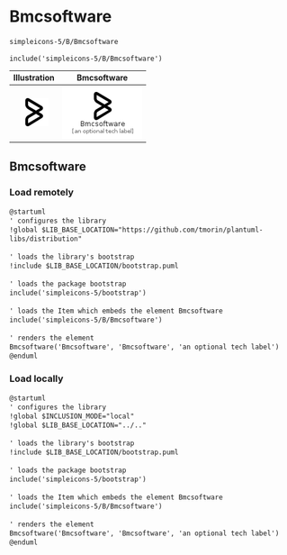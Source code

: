# Bmcsoftware


```text
simpleicons-5/B/Bmcsoftware
```

```text
include('simpleicons-5/B/Bmcsoftware')
```



| Illustration | Bmcsoftware |
| :---: | :---: |
| ![illustration for Illustration](../../simpleicons-5/B/Bmcsoftware.png) | ![illustration for Bmcsoftware](../../simpleicons-5/B/Bmcsoftware.Local.png) |




## Bmcsoftware

### Load remotely
```plantuml
@startuml
' configures the library
!global $LIB_BASE_LOCATION="https://github.com/tmorin/plantuml-libs/distribution"

' loads the library's bootstrap
!include $LIB_BASE_LOCATION/bootstrap.puml

' loads the package bootstrap
include('simpleicons-5/bootstrap')

' loads the Item which embeds the element Bmcsoftware
include('simpleicons-5/B/Bmcsoftware')

' renders the element
Bmcsoftware('Bmcsoftware', 'Bmcsoftware', 'an optional tech label')
@enduml
```

### Load locally
```plantuml
@startuml
' configures the library
!global $INCLUSION_MODE="local"
!global $LIB_BASE_LOCATION="../.."

' loads the library's bootstrap
!include $LIB_BASE_LOCATION/bootstrap.puml

' loads the package bootstrap
include('simpleicons-5/bootstrap')

' loads the Item which embeds the element Bmcsoftware
include('simpleicons-5/B/Bmcsoftware')

' renders the element
Bmcsoftware('Bmcsoftware', 'Bmcsoftware', 'an optional tech label')
@enduml
```


